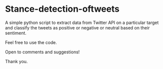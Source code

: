 # Stance-detection-oftweets
A simple python script to extract data from Twitter API on a particular target and classify the tweets as positive or negative or neutral based on their sentiment.

Feel free to use the code.

Open to comments and suggestions!

Thank you.
